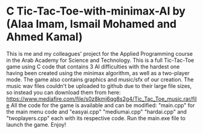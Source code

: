 # C Tic-Tac-Toe-with-minimax-AI by (Alaa Imam, Ismail Mohamed and Ahmed Kamal)
This is me and my colleagues' project for the Applied Programming course in the Arab Academy for Science and Technology.
This is a full Tic-Tac-Toe game using C code that contains 3 AI difficulties with the hardest one having been created using the minimax algorithm, as well as a two-player mode.
The game also contains graphics and music/sfx of our creation.
The music wav files couldn't be uploaded to github due to their large file sizes, so instead you can download them from here:
https://www.mediafire.com/file/s0z8kmj6qg8s2g4/Tic_Tac_Toe_music.rar/file
All the code for the game is available and can be modified: "main.cpp" for the main menu code and "easyai.cpp" "mediumai.cpp" "hardai.cpp" and "twoplayers.cpp" each with its respective code. 
Run the main.exe file to launch the game.
Enjoy!
